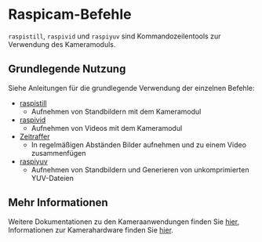 # Raspicam-Befehle

`raspistill`, `raspivid` und `raspiyuv` sind Kommandozeilentools zur Verwendung des Kameramoduls.

## Grundlegende Nutzung

Siehe Anleitungen für die grundlegende Verwendung der einzelnen Befehle:

- [raspistill](raspistill.md)
    - Aufnehmen von Standbildern mit dem Kameramodul
- [raspivid](raspivid.md)
    - Aufnehmen von Videos mit dem Kameramodul
- [Zeitraffer](timelapse.md)
    - In regelmäßigen Abständen Bilder aufnehmen und zu einem Video zusammenfügen
- [raspiyuv](raspiyuv.md)
    - Aufnehmen von Standbildern und Generieren von unkomprimierten YUV-Dateien

## Mehr Informationen

Weitere Dokumentationen zu den Kameraanwendungen finden Sie [hier](../../../raspbian/applications/camera.md), Informationen zur Kamerahardware finden Sie [hier](../../../hardware/camera/README.md).